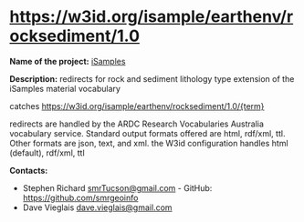 
# https://w3id.org/isample/earthenv/rocksediment/1.0

**Name of the project:** [iSamples](https://isamplesorg.github.io/home/)

**Description:** redirects for rock and sediment lithology type extension of the iSamples material vocabulary

catches https://w3id.org/isample/earthenv/rocksediment/1.0/{term}

redirects are handled by the ARDC Research Vocabularies Australia vocabulary service.  Standard output formats offered are html, rdf/xml, ttl. Other formats are json, text, and xml. the W3id configuration handles html (default), rdf/xml, ttl

**Contacts:**
* Stephen Richard <smrTucson@gmail.com> - GitHub: https://github.com/smrgeoinfo
* Dave Vieglais <dave.vieglais@gmail.com>  